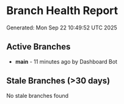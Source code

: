 # Branch Health Report
Generated: Mon Sep 22 10:49:52 UTC 2025

## Active Branches
- **main** - 11 minutes ago by Dashboard Bot

## Stale Branches (>30 days)
No stale branches found

